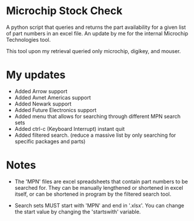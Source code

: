 # Microchip Stock Check
A python script that queries and returns the part availability for a given list of part numbers in an excel file. An update by me for the internal Microchip Technologies tool. 

This tool upon my retrieval queried only microchip, digikey, and mouser. 

# My updates
 * Added Arrow support 
 * Added Avnet Americas support 
 * Added Newark support 
 * Added Future Electronics support
 * Added menu that allows for searching through different MPN search sets
 * Added ctrl-c (Keyboard Interrupt) instant quit
 * Added filtered search. (reduce a massive list by only searching for specific packages and parts)

# Notes 
* The 'MPN' files are excel spreadsheets that contain part numbers to be searched for. They can be manually lengthened or shortened in excel itself, or can be shortened in program by the filtered search tool. 

* Search sets MUST start with 'MPN' and end in '.xlsx'. You can change the start value by changing the 'startswith' variable. 
